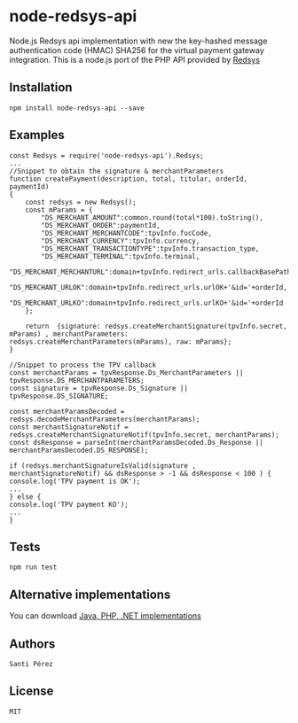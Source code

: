 # node-redsys-api

Node.js Redsys api implementation with new the key-hashed message authentication code (HMAC) SHA256 for the virtual payment gateway integration. This is a node.js port of the PHP API provided by [Redsys](http://www.redsys.es/)

## Installation

	npm install node-redsys-api --save
	
## Examples
```
const Redsys = require('node-redsys-api').Redsys;
...
//Snippet to obtain the signature & merchantParameters
function createPayment(description, total, titular, orderId, paymentId)
{
    const redsys = new Redsys();
    const mParams = {
        "DS_MERCHANT_AMOUNT":common.round(total*100).toString(),
        "DS_MERCHANT_ORDER":paymentId,
        "DS_MERCHANT_MERCHANTCODE":tpvInfo.fucCode,
        "DS_MERCHANT_CURRENCY":tpvInfo.currency,
        "DS_MERCHANT_TRANSACTIONTYPE":tpvInfo.transaction_type,
        "DS_MERCHANT_TERMINAL":tpvInfo.terminal,
        "DS_MERCHANT_MERCHANTURL":domain+tpvInfo.redirect_urls.callbackBasePath+'/'+orderId,
        "DS_MERCHANT_URLOK":domain+tpvInfo.redirect_urls.urlOK+'&id='+orderId,
        "DS_MERCHANT_URLKO":domain+tpvInfo.redirect_urls.urlKO+'&id='+orderId
    };

    return  {signature: redsys.createMerchantSignature(tpvInfo.secret, mParams) , merchantParameters: redsys.createMerchantParameters(mParams), raw: mParams};
}

//Snippet to process the TPV callback
const merchantParams = tpvResponse.Ds_MerchantParameters || tpvResponse.DS_MERCHANTPARAMETERS;
const signature = tpvResponse.Ds_Signature || tpvResponse.DS_SIGNATURE;

const merchantParamsDecoded = redsys.decodeMerchantParameters(merchantParams);
const merchantSignatureNotif = redsys.createMerchantSignatureNotif(tpvInfo.secret, merchantParams);
const dsResponse = parseInt(merchantParamsDecoded.Ds_Response || merchantParamsDecoded.DS_RESPONSE);

if (redsys.merchantSignatureIsValid(signature , merchantSignatureNotif) && dsResponse > -1 && dsResponse < 100 ) {
console.log('TPV payment is OK');
...
} else {
console.log('TPV payment KO');
...
}
```

## Tests
	
	npm run test
	
## Alternative implementations

You can download [Java, PHP, .NET implementations](http://www.redsys.es/#descargas)

## Authors

	Santi Pérez

## License

	MIT
